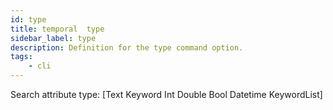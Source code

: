```yaml
---
id: type
title: temporal  type
sidebar_label: type
description: Definition for the type command option.
tags:
	- cli
---
```


 Search attribute type: [Text Keyword Int Double Bool Datetime KeywordList]
